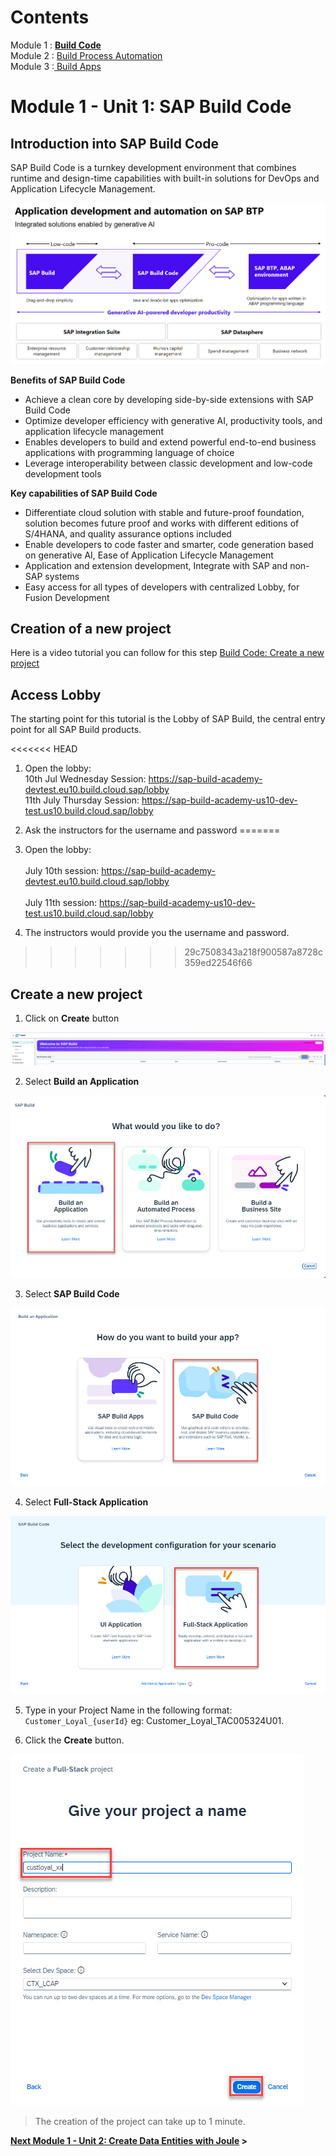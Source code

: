 # Contents
Module 1 : <a href="https://github.com/SAP-samples/build-apps-enablement/blob/main/BuildShow/251_TA_BTP-Build_Code_Using-Joule/251-1_Build_Code.md"><b>Build Code</b><br></a>
Module 2 : <a href="https://github.com/SAP-samples/build-apps-enablement/blob/main/BuildShow/251-A_TA_BTP-Build_Code_ProcessAutomation/251A_Build_Process_Automation_optional.md">Build Process Automation</a><br>
Module 3 :<a href="https://github.com/SAP-samples/build-apps-enablement/blob/main/BuildShow/252_TA_BTP-Build_Code_Build-Apps/252-0_Build_Apps.md"> Build Apps</a><br>


# Module 1 - Unit 1: SAP Build Code  

## Introduction into SAP Build Code

SAP Build Code is a turnkey development environment that combines runtime and design-time capabilities with built-in solutions for DevOps and Application Lifecycle Management.

![](./Images/251-1_Overview.jpg)

**Benefits of SAP Build Code**

- Achieve a clean core by developing side-by-side extensions with SAP Build Code
- Optimize developer efficiency with generative AI, productivity tools, and application lifecycle management
- Enables developers to build and extend powerful end-to-end business applications with programming language of choice 
- Leverage interoperability between classic development and low-code development tools 

**Key capabilities of SAP Build Code**

- Differentiate cloud solution with stable and future-proof foundation, solution becomes future proof and works with different editions of S/4HANA, and quality assurance options included
- Enable developers to code faster and smarter, code generation based on generative AI, Ease of Application Lifecycle Management 
- Application and extension development, Integrate with SAP and non-SAP systems
- Easy access for all types of developers with centralized Lobby, for Fusion Development


## Creation of a new project

Here is a video tutorial you can follow for this step <a href="https://video.sap.com/media/t/1_owke7d4f">Build Code: Create a new project</a>


## Access Lobby

The starting point for this tutorial is the Lobby of SAP Build, the central entry point for all SAP Build products.

<<<<<<< HEAD
1. Open the lobby:<br>
10th Jul Wednesday Session: https://sap-build-academy-devtest.eu10.build.cloud.sap/lobby<br>
11th July Thursday Session: https://sap-build-academy-us10-dev-test.us10.build.cloud.sap/lobby

2. Ask the instructors for the username and password
=======
1. Open the lobby:<br><br>
       July 10th session: https://sap-build-academy-devtest.eu10.build.cloud.sap/lobby <br><br>
       July 11th session: https://sap-build-academy-us10-dev-test.us10.build.cloud.sap/lobby

3. The instructors would provide you the username and password.
>>>>>>> 29c7508343a218f900587a8728c359ed22546f66

## Create a new project

1. Click on **Create** button

![](./Images/251-1_lobby1.jpg)

2. Select **Build an Application**

![](./Images/251-1_lobby2.jpg)

3. Select **SAP Build Code**

![](./Images/251-1_lobby3.jpg)

4. Select **Full-Stack Application**

![](./Images/251-1_lobby4.jpg)

5. Type in your Project Name in the following format: `Customer_Loyal_{userId}` eg: Customer_Loyal_TAC005324U01.

6. Click the **Create** button.

![](./Images/251-1_lobby5.jpg)

> The creation of the project can take up to 1 minute.



**[Next Module 1 - Unit 2: Create Data Entities with Joule](./251-2_Create_Data_Entities_with_Joule.md) >**

